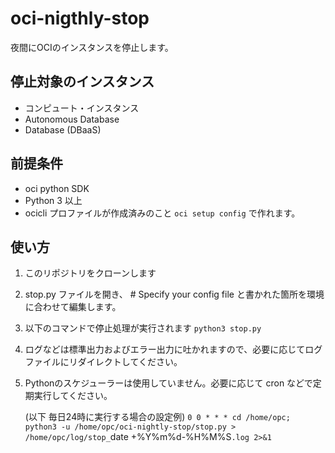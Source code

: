 # oci-nigthly-stop

夜間にOCIのインスタンスを停止します。


## 停止対象のインスタンス

- コンピュート・インスタンス
- Autonomous Database
- Database (DBaaS)


## 前提条件
- oci python SDK
- Python 3 以上
- ocicli プロファイルが作成済みのこと `oci setup config` で作れます。


## 使い方

1. このリポジトリをクローンします

1. stop.py ファイルを開き、 # Specify your config file と書かれた箇所を環境に合わせて編集します。

1. 以下のコマンドで停止処理が実行されます
    `python3 stop.py`
    
1. ログなどは標準出力およびエラー出力に吐かれますので、必要に応じてログファイルにリダイレクトしてください。

1. Pythonのスケジューラーは使用していません。必要に応じて cron などで定期実行してください。

    (以下 毎日24時に実行する場合の設定例)
    `0 0 * * * cd /home/opc; python3 -u /home/opc/oci-nightly-stop/stop.py > /home/opc/log/stop_`date +\%Y\%m\%d-\%H\%M\%S`.log 2>&1`
